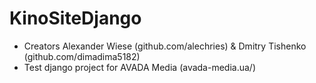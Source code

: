 # KinoSiteDjango

- Creators Alexander Wiese (github.com/alechries) & Dmitry Tishenko (github.com/dimadima5182)
- Test django project for AVADA Media (avada-media.ua/)
